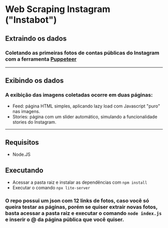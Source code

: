 # Web Scraping Instagram ("Instabot")

## Extraindo os dados
### Coletando as primeiras fotos de contas públicas do Instagram com a ferramenta <a href="https://github.com/puppeteer/puppeteer">Puppeteer</a>
---
## Exibindo os dados
### A exibição das imagens coletadas ocorre em duas páginas:
* Feed: página HTML simples, aplicando lazy load com Javascript "puro" nas imagens.
* Stories: página com um slider automático, simulando a funcionalidade stories do Instagram.
---
## Requisitos
* Node.JS
## Executando
* Acessar a pasta raiz e instalar as dependências com `npm install`
* Executar o comando `npx lite-server`

### O repo possui um json com 12 links de fotos, caso você só queira testar as páginas, porém se quiser extrair novas fotos, basta acessar a pasta raiz e executar o comando `node index.js` e inserir o @ da página pública que você quiser.